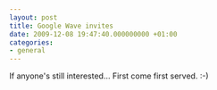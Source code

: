 ```yaml
---
layout: post
title: Google Wave invites
date: 2009-12-08 19:47:40.000000000 +01:00
categories:
- general
---
```

If anyone's still interested... First come first served. :-)
